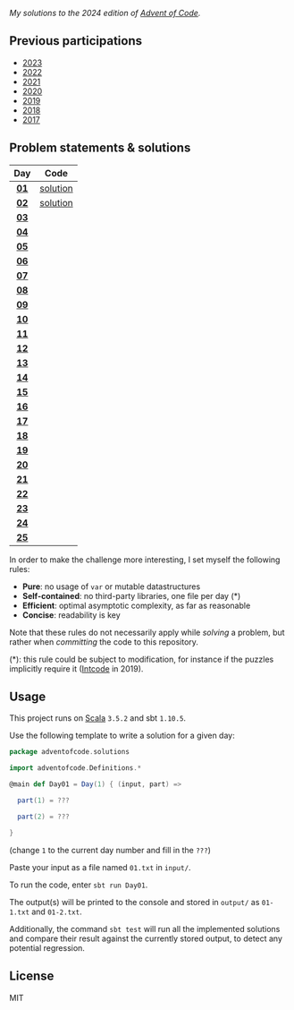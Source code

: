 _My solutions to the 2024 edition of [Advent of Code](https://adventofcode.com/2024)._

## Previous participations

* [2023](https://github.com/FlorianCassayre/AdventOfCode-2023)
* [2022](https://github.com/FlorianCassayre/AdventOfCode-2022)
* [2021](https://github.com/FlorianCassayre/AdventOfCode-2021)
* [2020](https://github.com/FlorianCassayre/AdventOfCode-2020)
* [2019](https://github.com/FlorianCassayre/AdventOfCode-2019)
* [2018](https://github.com/FlorianCassayre/AdventOfCode-2018)
* [2017](https://github.com/FlorianCassayre/AdventOfCode-2017)

## Problem statements & solutions

<div align="center">

| Day | Code |
|:---:|:---:|
| **[01](https://adventofcode.com/2024/day/1)** | [solution](src/main/scala/adventofcode/solutions/Day01.scala) |
| **[02](https://adventofcode.com/2024/day/2)** | [solution](src/main/scala/adventofcode/solutions/Day02.scala) |
| **[03](https://adventofcode.com/2024/day/3)** | [](src/main/scala/adventofcode/solutions/Day03.scala) |
| **[04](https://adventofcode.com/2024/day/4)** | [](src/main/scala/adventofcode/solutions/Day04.scala) |
| **[05](https://adventofcode.com/2024/day/5)** | [](src/main/scala/adventofcode/solutions/Day05.scala) |
| **[06](https://adventofcode.com/2024/day/6)** | [](src/main/scala/adventofcode/solutions/Day06.scala) |
| **[07](https://adventofcode.com/2024/day/7)** | [](src/main/scala/adventofcode/solutions/Day07.scala) |
| **[08](https://adventofcode.com/2024/day/8)** | [](src/main/scala/adventofcode/solutions/Day08.scala) |
| **[09](https://adventofcode.com/2024/day/9)** | [](src/main/scala/adventofcode/solutions/Day09.scala) |
| **[10](https://adventofcode.com/2024/day/10)** | [](src/main/scala/adventofcode/solutions/Day10.scala) |
| **[11](https://adventofcode.com/2024/day/11)** | [](src/main/scala/adventofcode/solutions/Day11.scala) |
| **[12](https://adventofcode.com/2024/day/12)** | [](src/main/scala/adventofcode/solutions/Day12.scala) |
| **[13](https://adventofcode.com/2024/day/13)** | [](src/main/scala/adventofcode/solutions/Day13.scala) |
| **[14](https://adventofcode.com/2024/day/14)** | [](src/main/scala/adventofcode/solutions/Day14.scala) |
| **[15](https://adventofcode.com/2024/day/15)** | [](src/main/scala/adventofcode/solutions/Day15.scala) |
| **[16](https://adventofcode.com/2024/day/16)** | [](src/main/scala/adventofcode/solutions/Day16.scala) |
| **[17](https://adventofcode.com/2024/day/17)** | [](src/main/scala/adventofcode/solutions/Day17.scala) |
| **[18](https://adventofcode.com/2024/day/18)** | [](src/main/scala/adventofcode/solutions/Day18.scala) |
| **[19](https://adventofcode.com/2024/day/19)** | [](src/main/scala/adventofcode/solutions/Day19.scala) |
| **[20](https://adventofcode.com/2024/day/20)** | [](src/main/scala/adventofcode/solutions/Day20.scala) |
| **[21](https://adventofcode.com/2024/day/21)** | [](src/main/scala/adventofcode/solutions/Day21.scala) |
| **[22](https://adventofcode.com/2024/day/22)** | [](src/main/scala/adventofcode/solutions/Day22.scala) |
| **[23](https://adventofcode.com/2024/day/23)** | [](src/main/scala/adventofcode/solutions/Day23.scala) |
| **[24](https://adventofcode.com/2024/day/24)** | [](src/main/scala/adventofcode/solutions/Day24.scala) |
| **[25](https://adventofcode.com/2024/day/25)** | [](src/main/scala/adventofcode/solutions/Day25.scala) |

</div>

In order to make the challenge more interesting, I set myself the following rules:

* **Pure**: no usage of `var` or mutable datastructures
* **Self-contained**: no third-party libraries, one file per day (*)
* **Efficient**: optimal asymptotic complexity, as far as reasonable
* **Concise**: readability is key

Note that these rules do not necessarily apply while _solving_ a problem, but rather when _committing_ the code to this repository.

(*): this rule could be subject to modification, for instance if the puzzles implicitly require it ([Intcode](https://adventofcode.com/2019/day/9) in 2019).

## Usage

This project runs on [Scala](https://scala-lang.org) `3.5.2` and sbt `1.10.5`.

Use the following template to write a solution for a given day:

```Scala
package adventofcode.solutions

import adventofcode.Definitions.*

@main def Day01 = Day(1) { (input, part) =>

  part(1) = ???

  part(2) = ???

}
```
(change `1` to the current day number and fill in the `???`)

Paste your input as a file named `01.txt` in `input/`.

To run the code, enter `sbt run Day01`.

The output(s) will be printed to the console and stored in `output/` as `01-1.txt` and `01-2.txt`.

Additionally, the command `sbt test` will run all the implemented solutions and compare their result against the currently stored output, to detect any potential regression.

## License

MIT
